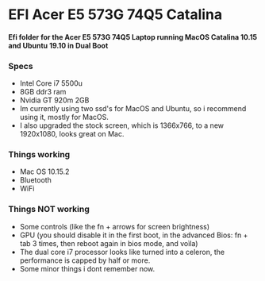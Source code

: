 # EFI Acer E5 573G 74Q5 Catalina

#### Efi folder for the Acer E5 573G 74Q5 Laptop running MacOS Catalina 10.15 and Ubuntu 19.10 in Dual Boot

[](./doc/ACER.jpg)

### Specs
- Intel Core i7 5500u
- 8GB ddr3 ram
- Nvidia GT 920m 2GB
- Im currently using two ssd's for MacOS and Ubuntu, so i recommend using it, mostly for MacOS.
- I also upgraded the stock screen, which is 1366x766, to a new 1920x1080, looks great on Mac.

### Things working
- Mac OS 10.15.2
- Bluetooth
- WiFi

### Things NOT working
- Some controls (like the fn + arrows for screen brightness)
- GPU (you should disable it in the first boot, in the advanced Bios: fn + tab 3 times, then reboot again in bios mode, and voìla)
- The dual core i7 processor looks like turned into a celeron, the performance is capped by half or more.
- Some minor things i dont remember now.
